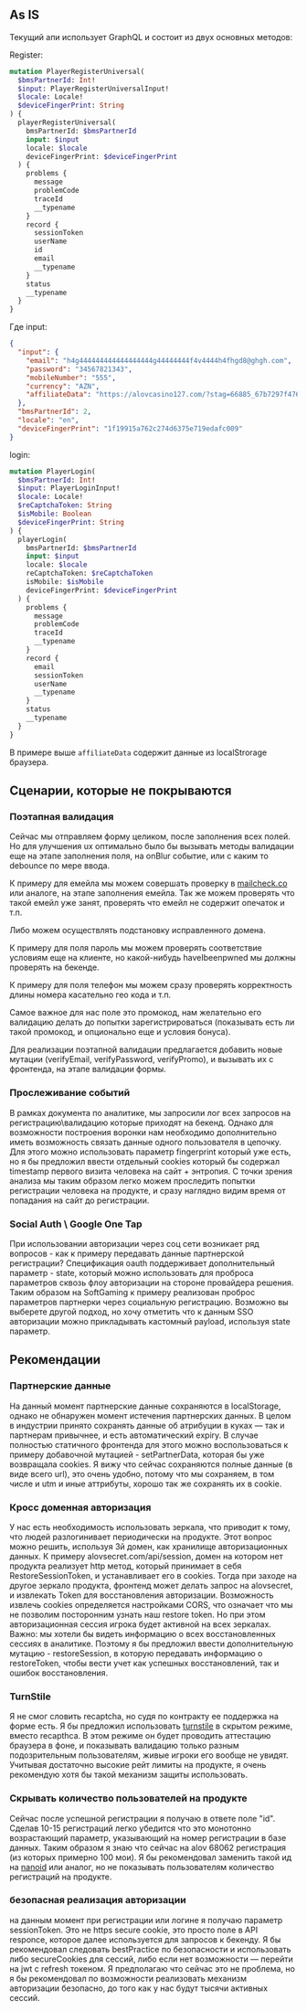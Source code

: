 ## As IS
Текущий апи использует GraphQL и состоит из двух основных методов:

Register:
```graphql
mutation PlayerRegisterUniversal(
  $bmsPartnerId: Int!
  $input: PlayerRegisterUniversalInput!
  $locale: Locale!
  $deviceFingerPrint: String
) {
  playerRegisterUniversal(
    bmsPartnerId: $bmsPartnerId
    input: $input
    locale: $locale
    deviceFingerPrint: $deviceFingerPrint
  ) {
    problems {
      message
      problemCode
      traceId
      __typename
    }
    record {
      sessionToken
      userName
      id
      email
      __typename
    }
    status
    __typename
  }
}
```

Где input:
```json
{
  "input": {
    "email": "h4g444444444444444444g44444444f4v4444h4fhgd8@ghgh.com",
    "password": "34567821343",
    "mobileNumber": "555",
    "currency": "AZN",
    "affiliateData": "https://alovcasino127.com/?stag=66885_67b7297f4766b0bba2728080&popup=signup"
  },
  "bmsPartnerId": 2,
  "locale": "en",
  "deviceFingerPrint": "1f19915a762c274d6375e719edafc009"
}
```

login:
```graphql
mutation PlayerLogin(
  $bmsPartnerId: Int!
  $input: PlayerLoginInput!
  $locale: Locale!
  $reCaptchaToken: String
  $isMobile: Boolean
  $deviceFingerPrint: String
) {
  playerLogin(
    bmsPartnerId: $bmsPartnerId
    input: $input
    locale: $locale
    reCaptchaToken: $reCaptchaToken
    isMobile: $isMobile
    deviceFingerPrint: $deviceFingerPrint
  ) {
    problems {
      message
      problemCode
      traceId
      __typename
    }
    record {
      email
      sessionToken
      userName
      __typename
    }
    status
    __typename
  }
}
```

В примере выше `affiliateData` содержит данные из localStrorage браузера.

## Сценарии, которые не покрываются

### Поэтапная валидация
Сейчас мы отправляем форму целиком, после заполнения всех полей. Но для улучшения ux оптимально было бы вызывать методы валидации еще на этапе заполнения поля, на onBlur событие, или с каким то debounce по мере ввода.

К примеру для емейла мы можем совершать проверку в [mailcheck.co](https://mailcheck.co) или аналоге, на этапе заполнения емейла. Так же можем проверять что такой емейл уже занят, проверять что емейл не содержит опечаток и т.п.

Либо можем осуществлять подстановку исправленного домена.

К примеру для поля пароль мы можем проверять соответствие условиям еще на клиенте, но какой-нибудь haveIbeenpwned мы должны проверять на бекенде.

К примеру для поля телефон мы можем сразу проверять корректность длины номера касательно гео кода и т.п.

Самое важное для нас поле это промокод, нам желательно его валидацию делать до попытки зарегистрироваться (показывать есть ли такой промокод, и опционально еще и условия бонуса).

Для реализации поэтапной валидации предлагается добавить новые мутации (verifyEmail, verifyPassword, verifyPromo), и вызывать их с фронтенда, на этапе валидации формы.

### Прослеживание событий
В рамках документа по аналитике, мы запросили лог всех запросов на регистрацию\валидацию которые приходят на бекенд. Однако для возможности построения воронки нам необходимо дополнительно иметь возможность связать данные одного пользователя в цепочку. Для этого можно использовать параметр fingerprint который уже есть, но я бы предложил ввести отдельный cookies который бы содержал timestamp первого визита человека на сайт + энтропия. С точки зрения анализа мы таким образом легко можем проследить попытки регистрации человека на продукте, и сразу наглядно видим время от попадания на сайт до регистрации.

### Social Auth \ Google One Tap
При использовании авторизации через соц сети возникает ряд вопросов - как к примеру передавать данные партнерской регистрации? Спецификация oauth поддерживает дополнительный параметр - state, который можно использовать для проброса параметров сквозь флоу авторизации на стороне провайдера решения. Таким образом на SoftGaming к примеру реализован проброс параметров партнерки через социальную регистрацию. Возможно вы выберете другой подход, но хочу отметить что к данным SSO авторизации можно прикладывать кастомный payload, используя state параметр.
## Рекомендации
### Партнерские данные
На данный момент партнерские данные сохраняются в localStorage, однако не обнаружен момент истечения партнерских данных. В целом в индустрии принято сохранять данные об атрибуции в куках — так и партнерам привычнее, и есть автоматический expiry. В случае полностью статичного фронтенда для этого можно воспользоваться к примеру добавочной мутацией - setPartnerData, которая бы уже возвращала cookies.
Я вижу что сейчас сохраняются полные данные (в виде всего url), это очень удобно, потому что мы сохраняем, в том числе и utm и иные аттрибуты, хорошо так же сохранять их в cookie.

### Кросс доменная авторизация
У нас есть необходимость использовать зеркала, что приводит к тому, что людей разлогинивает периодически на продукте. Этот вопрос можно решить, используя 3й домен, как хранилище авторизационных данных.
К примеру alovsecret.com/api/session, домен на котором нет продукта реализует http метод, который принимает в себя RestoreSessionToken, и устанавливает его в cookies. Тогда при заходе на другое зеркало продукта, фронтенд может делать запрос на alovsecret, и извлекать Token для восстановления авторизации. Возможность извлечь cookies определяется настройками CORS, что означает что мы не позволим посторонним узнать наш restore token. Но при этом авторизационная сессия игрока будет активной на всех зеркалах. Важно: мы хотели бы видеть информацию о всех восстановленных сессиях в аналитике. Поэтому я бы предложил ввести дополнительную мутацию - restoreSession, в которую передавать информацию о restoreToken, чтобы вести учет как успешных восстановлений, так и ошибок восстановления.


### TurnStile
Я не смог словить recaptcha, но судя по контракту ее поддержка на форме есть. Я бы предложил использовать [turnstile](https://www.cloudflare.com/ru-ru/application-services/products/turnstile/) в скрытом режиме, вместо recapthca. В этом режиме он будет проводить аттестацию браузера в фоне, и показывать валидацию только разным подозрительным пользователям, живые игроки его вообще не увидят. Учитывая достаточно высокие рейт лимиты на продукте, я очень рекомендую хотя бы такой механизм защиты использовать.

### Скрывать количество пользователей на продукте
Сейчас после успешной регистрации я получаю в ответе поле "id". Сделав 10-15 регистраций легко убедится что это монотонно возрастающий параметр, указывающий на номер регистрации в базе данных. Таким образом я знаю что сейчас на alov 68062 регистрация (из которых примерно 100 мои). Я бы рекомендовал заменить такой ид на [nanoid](https://github.com/ai/nanoid) или аналог, но не показывать пользователям количество регистраций на продукте. 

### безопасная реализация авторизации
на данным момент при регистрации или логине я получаю параметр sessionToken. Это не https secure cookie, это просто поле в API responce, которое далее используется для запросов к бекенду. Я бы рекомендовал следовать bestPractice по безопасности и использовать либо secureCookies для сессий, либо если нет возможности — перейти на jwt с refresh токеном. Я предполагаю что сейчас это не проблема, но я бы рекомендовал по возможности реализовать механизм авторизации безопасно, до того как у нас будут тысячи активных сессий.